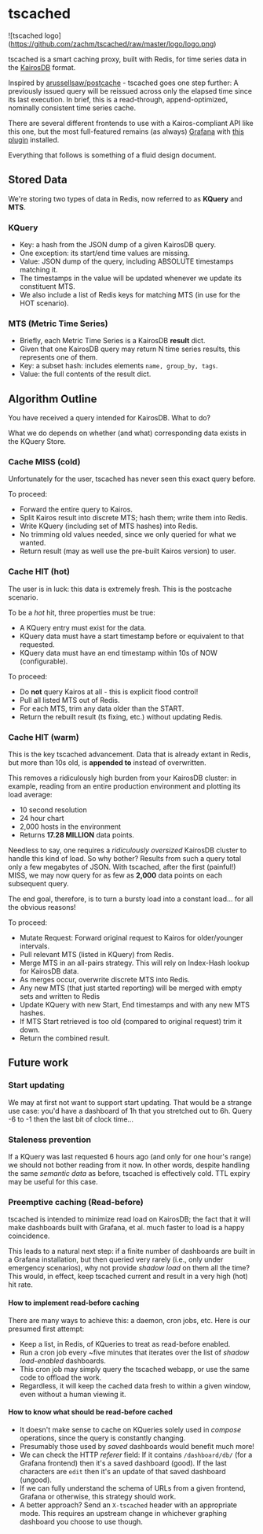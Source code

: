 # tscached

![tscached logo]
(https://github.com/zachm/tscached/raw/master/logo/logo.png)

tscached is a smart caching proxy, built with Redis, for time series data in the [KairosDB](https://kairosdb.github.io/) format.

Inspired by [arussellsaw/postcache](https://github.com/arussellsaw/postcache) - tscached goes one
step further: A previously issued query will be reissued across only the elapsed time since its
last execution. In brief, this is a read-through, append-optimized, nominally consistent time
series cache.

There are several different frontends to use with a Kairos-compliant API like this one, but the most full-featured remains (as always) [Grafana](http://grafana.org/) with [this plugin](https://github.com/grafana/kairosdb-datasource) installed.


Everything that follows is something of a fluid design document.

## Stored Data

We're storing two types of data in Redis, now referred to as **KQuery** and **MTS**.

### KQuery
- Key: a hash from the JSON dump of a given KairosDB query.
- One exception: its start/end time values are missing.
- Value: JSON dump of the query, including ABSOLUTE timestamps matching it.
- The timestamps in the value will be updated whenever we update its constituent MTS.
- We also include a list of Redis keys for matching MTS (in use for the HOT scenario).

### MTS (Metric Time Series)
- Briefly, each Metric Time Series is a KairosDB **result** dict.
- Given that one KairosDB query may return N time series results, this represents one of them.
- Key: a subset hash: includes elements `name, group_by, tags`.
- Value: the full contents of the result dict.

## Algorithm Outline

You have received a query intended for KairosDB. What to do?

What we do depends on whether (and what) corresponding data exists in the KQuery Store.

### Cache MISS (cold)
Unfortunately for the user, tscached has never seen this exact query before.

To proceed:
- Forward the entire query to Kairos.
- Split Kairos result into discrete MTS; hash them; write them into Redis.
- Write KQuery (including set of MTS hashes) into Redis.
- No trimming old values needed, since we only queried for what we wanted.
- Return result (may as well use the pre-built Kairos version) to user.

### Cache HIT (hot)
The user is in luck: this data is extremely fresh. This is the postcache scenario.

To be a *hot* hit, three properties must be true:
- A KQuery entry must exist for the data.
- KQuery data must have a start timestamp before or equivalent to that requested.
- KQuery data must have an end timestamp within 10s of NOW (configurable).

To proceed:
- Do **not** query Kairos at all - this is explicit flood control!
- Pull all listed MTS out of Redis.
- For each MTS, trim any data older than the START.
- Return the rebuilt result (ts fixing, etc.) without updating Redis.


### Cache HIT (warm)
This is the key tscached advancement. Data that is already extant in Redis, but more
than 10s old, is **appended to** instead of overwritten.

This removes a ridiculously high burden from your KairosDB cluster: in example, reading
from an entire production environment and plotting its load average:

- 10 second resolution
- 24 hour chart
- 2,000 hosts in the environment
- Returns **17.28 MILLION** data points.

Needless to say, one requires a *ridiculously oversized* KairosDB cluster to handle
this kind of load. So why bother? Results from such a query total only a few megabytes
of JSON. With tscached, after the first (painful!) MISS, we may now query for as few as
**2,000** data points on each subsequent query.

The end goal, therefore, is to turn a bursty load into a constant load... for all the obvious
reasons!

To proceed:
- Mutate Request: Forward original request to Kairos for older/younger intervals.
- Pull relevant MTS (listed in KQuery) from Redis.
- Merge MTS in an all-pairs strategy. This will rely on Index-Hash lookup for KairosDB data.
- As merges occur, overwrite discrete MTS into Redis.
- Any new MTS (that just started reporting) will be merged with empty sets and written to Redis
- Update KQuery with new Start, End timestamps and with any new MTS hashes.
- If MTS Start retrieved is too old (compared to original request) trim it down.
- Return the combined result.


## Future work

### Start updating
We may at first not want to support start updating. That would be a strange use
case: you'd have a dashboard of 1h that you stretched out to 6h. Query -6 to -1 then the
last bit of clock time...

### Staleness prevention
If a KQuery was last requested 6 hours ago (and only for one hour's range) we should
not bother reading from it now. In other words, despite handling the same *semantic data*
as before, tscached is effectively cold. TTL expiry may be useful for this case.

### Preemptive caching (Read-before)
tscached is intended to minimize read load on KairosDB; the fact that it will make
dashboards built with Grafana, et al. much faster to load is a happy coincidence.

This leads to a natural next step: if a finite number of dashboards are built in a Grafana
installation, but then queried very rarely (i.e., only under emergency scenarios), why not
provide *shadow load* on them all the time? This would, in effect, keep tscached current and
result in a very high (hot) hit rate.

#### How to implement read-before caching
There are many ways to achieve this: a daemon, cron jobs, etc. Here is our presumed first attempt:
- Keep a list, in Redis, of KQueries to treat as read-before enabled.
- Run a cron job every ~five minutes that iterates over the list of *shadow load-enabled* dashboards.
- This cron job may simply query the tscached webapp, or use the same code to offload the work.
- Regardless, it will keep the cached data fresh to within a given window, even without a human viewing it.

#### How to know what should be read-before cached
- It doesn't make sense to cache on KQueries solely used in *compose* operations, since the query is constantly changing.
- Presumably those used by *saved* dashboards would benefit much more!
- We can check the HTTP *referer* field: If it contains `/dashboard/db/` (for a Grafana frontend) then it's a saved dashboard (good). If the last characters are `edit` then it's an update of that saved dashboard (ungood).
- If we can fully understand the schema of URLs from a given frontend, Grafana or otherwise, this strategy should work.
- A better approach? Send an `X-tscached` header with an appropriate mode. This requires an upstream change in whichever graphing dashboard you choose to use though.

